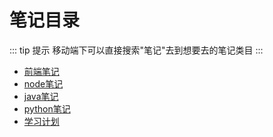 # 笔记目录

::: tip 提示
移动端下可以直接搜索"笔记"去到想要去的笔记类目
:::

- [前端笔记](./front/README.md)
- [node笔记](./node/README.md)
- [java笔记](./java/README.md)
- [python笔记](./python/README.md)
- [学习计划](./study/README.md)
